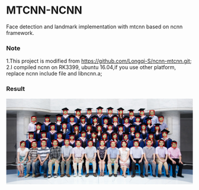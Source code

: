# MTCNN-NCNN 
Face detection and landmark implementation with mtcnn based on ncnn framework.

### Note

1.This project is modified from https://github.com/Longqi-S/ncnn-mtcnn.git;    
2.I compiled ncnn on RK3399, ubuntu 16.04,if you use other platform, replace ncnn include file and libncnn.a;    
 
### Result
![image](https://github.com/LicheeX/MTCNN-NCNN/blob/master/result.jpg)